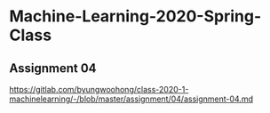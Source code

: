 # Machine-Learning-2020-Spring-Class
## Assignment 04
https://gitlab.com/byungwoohong/class-2020-1-machinelearning/-/blob/master/assignment/04/assignment-04.md
